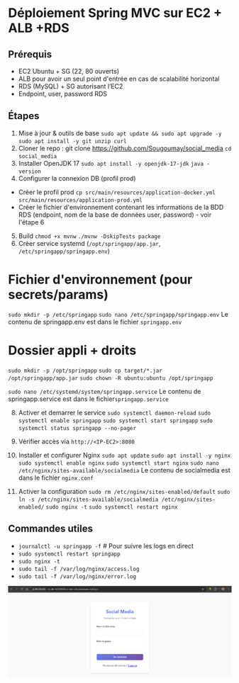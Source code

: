 # Déploiement Spring MVC sur EC2 + ALB +RDS

## Prérequis
- EC2 Ubuntu + SG (22, 80 ouverts)
- ALB pour avoir un seul point d'entrée en cas de scalabilité horizontal
- RDS (MySQL) + SG autorisant l’EC2
- Endpoint, user, password RDS

## Étapes
1. Mise à jour & outils de base
   `sudo apt update && sudo apt upgrade -y`
   `sudo apt install -y git unzip curl`
2. Cloner le repo :
   git clone https://github.com/Sougoumay/social_media
   `cd social_media`
3. Installer OpenJDK 17
   `sudo apt install -y openjdk-17-jdk`
   `java -version`
4. Configurer la connexion DB (profil prod)
- Créer le profil prod
  `cp src/main/resources/application-docker.yml src/main/resources/application-prod.yml`
- Créer le fichier d'environnement contenant les informations de la BDD RDS (endpoint, nom de la base de données user, password) - voir l'étape 6
5. Build
   `chmod +x mvnw`
   `./mvnw -DskipTests package`
6. Créer service systemd (`/opt/springapp/app.jar`, `/etc/springapp/springapp.env`)
# Fichier d'environnement (pour secrets/params)
`sudo mkdir -p /etc/springapp`
`sudo nano /etc/springapp/springapp.env`
Le contenu de springapp.env est dans le fichier `springapp.env`

# Dossier appli + droits
`sudo mkdir -p /opt/springapp`
`sudo cp target/*.jar /opt/springapp/app.jar`
`sudo chown -R ubuntu:ubuntu /opt/springapp`

`sudo nano /etc/systemd/system/springapp.service`
Le contenu de springapp.service est dans le fichier`springapp.service`

8. Activer et demarrer le service
   `sudo systemctl daemon-reload`
   `sudo systemctl enable springapp`
   `sudo systemctl start springapp`
   `sudo systemctl status springapp --no-pager`

9. Vérifier accès via `http://<IP-EC2>:8080`

10. Installer et configurer Nginx
    `sudo apt update`
    `sudo apt install -y nginx`
    `sudo systemctl enable nginx`
    `sudo systemctl start nginx`
    `sudo nano /etc/nginx/sites-available/socialmedia`
    Le contenu de socialmedia est dans le fichier `nginx.conf`

11. Activer la configuration
    `sudo rm /etc/nginx/sites-enabled/default`
    `sudo ln -s /etc/nginx/sites-available/socialmedia /etc/nginx/sites-enabled/`
    `sudo nginx -t`
    `sudo systemctl restart nginx`

## Commandes utiles
- `journalctl -u springapp -f` # Pour suivre les logs en direct
- `sudo systemctl restart springapp`
- `sudo nginx -t`
- `sudo tail -f /var/log/nginx/access.log`
- `sudo tail -f /var/log/nginx/error.log`

![img.png](img.png)